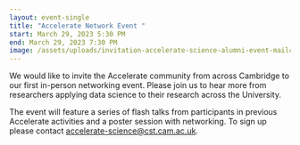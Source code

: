```yaml
---
layout: event-single
title: "Accelerate Network Event "
start: March 29, 2023 5:30 PM
end: March 29, 2023 7:30 PM
image: /assets/uploads/invitation-accelerate-science-alumni-event-mailchimp-and-social-media.png
---
```

We would like to invite the Accelerate community from across Cambridge to our first in-person networking event. Please join us to hear more from researchers applying data science to their research across the University.

The event will feature a series of flash talks from participants in previous Accelerate activities and a poster session with networking. To sign up please contact [accelerate-science@cst.cam.ac.uk](mailto:accelerate-science@cst.cam.ac.uk).